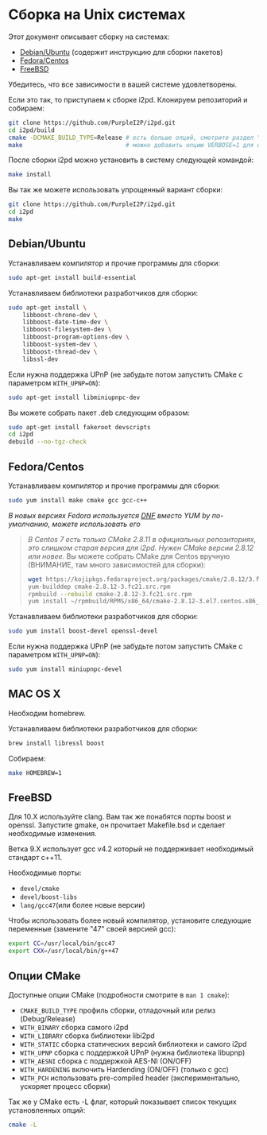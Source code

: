 Сборка на Unix системах
=======================

Этот документ описывает сборку на системах:
* [Debian/Ubuntu](#debianubuntu) (содержит инструкцию для сборки пакетов)
* [Fedora/Centos](#fedoracentos)
* [FreeBSD](#freebsd)

Убедитесь, что все зависимости в вашей системе удовлетворены.

Если это так, то приступаем к сборке i2pd.
Клонируем репозиторий и собираем:
```bash
git clone https://github.com/PurpleI2P/i2pd.git
cd i2pd/build
cmake -DCMAKE_BUILD_TYPE=Release # есть больше опций, смотрите раздел "Опции CMake"
make                             # можно добавить опцию VERBOSE=1 для отладки
```

После сборки i2pd можно установить в систему следующей командой:
```bash
make install
```

Вы так же можете использовать упрощенный вариант сборки:
```bash
git clone https://github.com/PurpleI2P/i2pd.git
cd i2pd
make
```

Debian/Ubuntu
-------------

Устанавливаем компилятор и прочие программы для сборки:
```bash
sudo apt-get install build-essential
```

Устанавливаем библиотеки разработчиков для сборки:
```bash
sudo apt-get install \
    libboost-chrono-dev \
    libboost-date-time-dev \
    libboost-filesystem-dev \
    libboost-program-options-dev \
    libboost-system-dev \
    libboost-thread-dev \
    libssl-dev
```

Если нужна поддержка UPnP (не забудьте потом запустить CMake с параметром `WITH_UPNP=ON`):
```bash
sudo apt-get install libminiupnpc-dev
```

Вы можете собрать пакет .deb следующим образом:
```bash
sudo apt-get install fakeroot devscripts
cd i2pd
debuild --no-tgz-check
```

Fedora/Centos
-------------

Устанавливаем компилятор и прочие программы для сборки:
```bash
sudo yum install make cmake gcc gcc-c++
```

*В новых версиях Fedora используется [DNF](https://en.wikipedia.org/wiki/DNF_(software)) вместо YUM by по-умолчанию, можете использовать его*

> *В Centos 7 есть только CMake 2.8.11 в официальных репозиториях, это слишком старая версия для i2pd. Нужен CMake версии 2.8.12 или новее.*
> Вы можете собрать CMake для Centos вручную (ВНИМАНИЕ, там много зависимостей для сборки):
> ```bash
> wget https://kojipkgs.fedoraproject.org/packages/cmake/2.8.12/3.fc21/src/cmake-2.8.12-3.fc21.src.rpm
> yum-builddep cmake-2.8.12-3.fc21.src.rpm
> rpmbuild --rebuild cmake-2.8.12-3.fc21.src.rpm
> yum install ~/rpmbuild/RPMS/x86_64/cmake-2.8.12-3.el7.centos.x86_64.rpm
> ```

Устанавливаем библиотеки разработчиков для сборки:
```bash
sudo yum install boost-devel openssl-devel
```

Если нужна поддержка UPnP (не забудьте потом запустить CMake с параметром `WITH_UPNP=ON`):
```bash
sudo yum install miniupnpc-devel
```

MAC OS X
--------

Необходим homebrew.

Устанавливаем библиотеки разработчиков для сборки:
```bash
brew install libressl boost
```

Собираем:
```bash
make HOMEBREW=1
```


FreeBSD
-------

Для 10.X используйте clang. Вам так же понабятся порты boost и openssl.
Запустите gmake, он прочитает Makefile.bsd и сделает необходимые изменения.

Ветка 9.X использует gcc v4.2 который не поддерживает необходимый стандарт c++11.

Необходимые порты:

* `devel/cmake`
* `devel/boost-libs`
* `lang/gcc47`(или более новые версии)

Чтобы использовать более новый компилятор, установите следующие переменные (замените "47" своей версией gcc):
```bash
export CC=/usr/local/bin/gcc47
export CXX=/usr/local/bin/g++47
```

Опции CMake
-----------

Доступные опции CMake (подробности смотрите в `man 1 cmake`):

* `CMAKE_BUILD_TYPE` профиль сборки, отладочный или релиз (Debug/Release)
* `WITH_BINARY`      сборка самого i2pd
* `WITH_LIBRARY`     сборка библиотеки libi2pd
* `WITH_STATIC`      сборка статических версий библиотеки и самого i2pd
* `WITH_UPNP`        сборка с поддержкой UPnP (нужна библиотека libupnp)
* `WITH_AESNI`        сборка с поддержкой AES-NI (ON/OFF)
* `WITH_HARDENING`   включить Hardending (ON/OFF) (только с gcc)
* `WITH_PCH`         использовать pre-compiled header (экспериментально, ускоряет процесс сборки)

Так же у CMake есть -L флаг, который показывает список текущих установленных опций:
```bash
cmake -L
```
